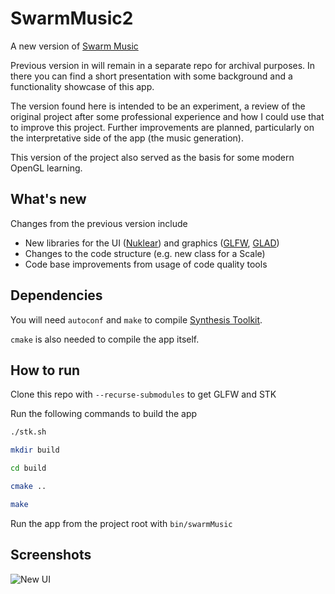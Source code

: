 # SwarmMusic2
A new version of [Swarm Music](https://github.com/ProgDroid/swarm-music)

Previous version in will remain in a separate repo for archival purposes. In there you can find a short presentation with some background and a functionality showcase of this app.

The version found here is intended to be an experiment, a review of the original project after some professional experience and how I could use that to improve this project.
Further improvements are planned, particularly on the interpretative side of the app (the music generation).

This version of the project also served as the basis for some modern OpenGL learning.

## What's new
Changes from the previous version include
- New libraries for the UI ([Nuklear](https://github.com/Immediate-Mode-UI/Nuklear)) and graphics ([GLFW](https://github.com/glfw/glfw), [GLAD](https://github.com/Dav1dde/glad))
- Changes to the code structure (e.g. new class for a Scale)
- Code base improvements from usage of code quality tools

## Dependencies
You will need `autoconf` and `make` to compile [Synthesis Toolkit](https://github.com/thestk/stk).

`cmake` is also needed to compile the app itself.

## How to run
Clone this repo with `--recurse-submodules` to get GLFW and STK

Run the following commands to build the app
```bash
./stk.sh

mkdir build

cd build

cmake ..

make
```

Run the app from the project root with `bin/swarmMusic`

## Screenshots

![New UI](https://user-images.githubusercontent.com/18398887/106136967-f5e3c880-6161-11eb-8c3b-4a1f5026ccee.png)
